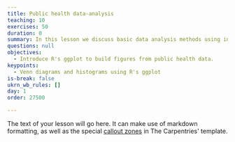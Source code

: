 ```yaml
---
title: Public health data-analysis
teaching: 10
exercises: 50
duration: 0
summary: In this lesson we discuss basic data analysis methods using in health data
questions: null
objectives:
  - Introduce R's ggplot to build figures from public health data.
keypoints:
  - Venn diagrams and histograms using R's ggplot
is-break: false
ukrn_wb_rules: []
day: 1
order: 27500

---
```

The text of your lesson will go here.
It can make use of markdown formatting, as well as the special [callout zones](https://ukrn-open-research.github.io/ukrn-wb-lesson-templates/text-lesson/index.html#examples) in The Carpentries' template.
